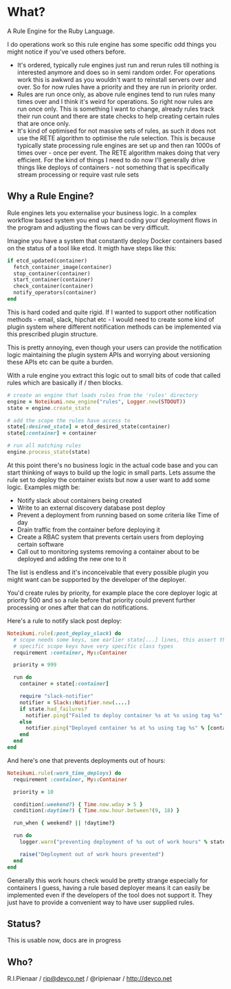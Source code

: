 What?
=====

A Rule Engine for the Ruby Language.

I do operations work so this rule engine has some specific odd things
you might notice if you've used others before.

  * It's ordered, typically rule engines just run and rerun rules till
    nothing is interested anymore and does so in semi random order.
    For operations work this is awkwrd as you wouldn't want to reinstall
    servers over and over.  So for now rules have a priority and they
    are run in priority order.
  * Rules are run once only, as above rule engines tend to run rules
    many times over and I think it's weird for operations. So right now
    rules are run once only.  This is something I want to change, already
    rules track their run count and there are state checks to help creating
    certain rules that are once only.
  * It's kind of optimised for not massive sets of rules, as such it does
    not use the RETE algorithm to optimise the rule selection.  This is
    because typically state processing rule engines are set up and then
    ran 1000s of times over - once per event.  The RETE algorithm makes doing
    that very efficient.  For the kind of things I need to do now I'll
    generally drive things like deploys of containers - not something that
    is specifically stream processing or require vast rule sets

Why a Rule Engine?
------------------

Rule engines lets you externalise your business logic. In a complex workflow
based system you end up hard coding your deployment flows in the program and
adjusting the flows can be very difficult.

Imagine you have a system that constantly deploy Docker containers based
on the status of a tool like etcd.  It migth have steps like this:

```ruby
if etcd_updated(container)
  fetch_container_image(container)
  stop_container(container)
  start_container(container)
  check_container(container)
  notify_operators(container)
end
```

This is hard coded and quite rigid.  If I wanted to support other notification
methods - email, slack, hipchat etc - I would need to create some kind of plugin
system where different notification methods can be implemented via this prescribed
plugin structure.

This is pretty annoying, even though your users can provide the notification logic
maintaining the plugin system APIs and worrying about versioning these APIs etc
can be quite a burden.

With a rule engine you extract this logic out to small bits of code that called rules
which are basically if / then blocks.

```ruby
# create an engine that loads rules from the 'rules' directory
engine = Noteikumi.new_engine("rules", Logger.new(STDOUT))
state = engine.create_state

# add the scope the rules have access to
state[:desired_state] = etcd_desired_state(container)
state[:container] = container

# run all matching rules
engine.process_state(state)
```

At this point there's no business logic in the actual code base and you can start
thinking of ways to build up the logic in small parts.  Lets assume the rule set
to deploy the container exists but now a user want to add some logic.  Examples
migth be:

  * Notify slack about containers being created
  * Write to an external discovery database post deploy
  * Prevent a deployment from running based on some criteria like Time of day
  * Drain traffic from the container before deploying it
  * Create a RBAC system that prevents certain users from deploying certain software
  * Call out to monitoring systems removing a container about to be deployed and adding the new one to it

The list is endless and it's inconceivable that every possible plugin you might
want can be supported by the developer of the deployer.

You'd create rules by priority, for example place the core deployer logic at priority
500 and so a rule before that priority could prevent further processing or ones after
that can do notifications.

Here's a rule to notify slack post deploy:

```ruby
Noteikumi.rule(:post_deploy_slack) do
  # scope needs some keys, see earlier state[...] lines, this assert that
  # specific scope keys have very specific class types
  requirement :container, My::Container

  priority = 999

  run do
    container = state[:container]

    require "slack-notifier"
    notifier = Slack::Notifier.new(....)
    if state.had_failures?
      notifier.ping("Failed to deploy container %s at %s using tag %s" % [container.name, container.deploy_time, container.tag])
    else
      notifier.ping("Deployed container %s at %s using tag %s" % [container.name, container.deploy_time, container.tag])
    end
  end
end
```

And here's one that prevents deployments out of hours:

```ruby
Noteikumi.rule(:work_time_deploys) do
  requirement :container, My::Container

  priority = 10

  condition(:weekend?) { Time.now.wday > 5 }
  condition(:daytime?) { Time.now.hour.between?(9, 18) }

  run_when { weekend? || !daytime?}

  run do
    logger.warn("preventing deployment of %s out of work hours" % state[:container].name)

    raise("Deployment out of work hours prevented")
  end
end
```

Generally this work hours check would be pretty strange especially for containers I guess,
having a rule based deployer means it can easily be implemented even if the developers
of the tool does not support it.  They just have to provide a convenient way to have
user supplied rules.

Status?
-------

This is usable now, docs are in progress

Who?
----

R.I.Pienaar / rip@devco.net / @ripienaar / http://devco.net
